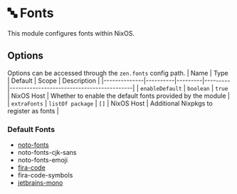# 🔤 Fonts
This module configures fonts within NixOS.


## Options
Options can be accessed through the `zen.fonts` config path.
| Name         | Type     | Default | Scope   | Description                               |
|--------------|----------|---------|---------|-------------------------------------------|
| `enableDefault` | `boolean` | `true`   | NixOS Host | Whether to enable the default fonts provided by the module |
| `extraFonts` | `listOf package` | `[]`   | NixOS Host | Additional Nixpkgs to register as fonts |

### Default Fonts
- [noto-fonts](https://fonts.google.com/noto)
- noto-fonts-cjk-sans
- noto-fonts-emoji
- [fira-code](https://github.com/tonsky/FiraCode)
- fira-code-symbols
- [jetbrains-mono](https://github.com/JetBrains/JetBrainsMono)
